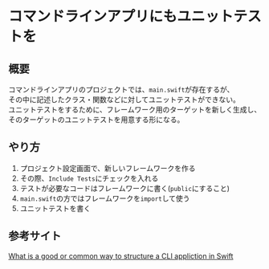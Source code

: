 # コマンドラインアプリにもユニットテストを

## 概要

コマンドラインアプリのプロジェクトでは、`main.swift`が存在するが、  
その中に記述したクラス・関数などに対してユニットテストができない。  
ユニットテストをするために、フレームワーク用のターゲットを新しく生成し、  
そのターゲットのユニットテストを用意する形になる。

## やり方

1. プロジェクト設定画面で、新しいフレームワークを作る
2. その際、`Include Tests`にチェックを入れる
3. テストが必要なコードはフレームワークに書く(`public`にすること)
4. `main.swift`の方ではフレームワークを`import`して使う
5. ユニットテストを書く

## 参考サイト

[What is a good or common way to structure a CLI appliction in Swift](https://stackoverflow.com/questions/67613494/what-is-a-good-or-common-way-to-structure-a-cli-appliction-in-swift)
